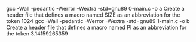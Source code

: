 gcc -Wall -pedantic -Werror -Wextra -std=gnu89 0-main.c -o a
Create a header file that defines a macro named SIZE as an abbreviation for the token 1024
gcc -Wall -pedantic -Werror -Wextra -std=gnu89 1-main.c -o b
Create a header file that defines a macro named PI as an abbreviation for the token 3.14159265359
